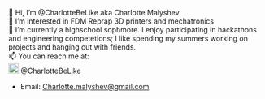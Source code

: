 👋 Hi, I’m @CharlotteBeLike aka Charlotte Malyshev <br>
👀 I’m interested in FDM Reprap 3D printers and mechatronics<br>
🌱 I’m currently a highschool sophmore. I enjoy participating in hackathons and engineering competetions; I like spending my summers working on projects and hanging out with friends. <br>
📫 You can reach me at: <br>
<img src="https://github.com/CharlotteBeLike/CharlotteBeLike/assets/150643227/5130e4fd-7c29-4e9f-ac6d-d583f661d9c4" width="20"></img> @CharlotteBeLike <br>
- Email: Charlotte.malyshev@gmail.com

